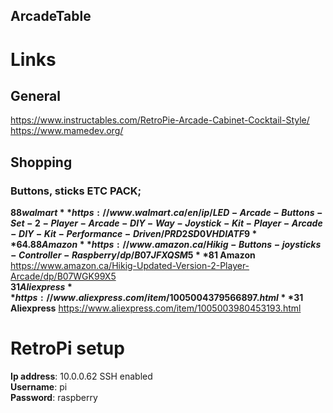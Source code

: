 ArcadeTable  
-----------  

# Links
## General  
https://www.instructables.com/RetroPie-Arcade-Cabinet-Cocktail-Style/  
https://www.mamedev.org/  

## Shopping  
### Buttons, sticks ETC PACK;
**$88 walmart** https://www.walmart.ca/en/ip/LED-Arcade-Buttons-Set-2-Player-Arcade-DIY-Way-Joystick-Kit-Player-Arcade-DIY-Kit-Performance-Driven/PRD2SD0VHDIATF9   
**64.88 Amazon** https://www.amazon.ca/Hikig-Buttons-joysticks-Controller-Raspberry/dp/B07JFXQSM5  
**$81 Amazon** https://www.amazon.ca/Hikig-Updated-Version-2-Player-Arcade/dp/B07WGK99X5  
**$31 Aliexpress** https://www.aliexpress.com/item/1005004379566897.html  
**$31 Aliexpress** https://www.aliexpress.com/item/1005003980453193.html  





# RetroPi setup   
**Ip address**: 10.0.0.62 SSH enabled       
**Username**: pi  
**Password**: raspberry    


